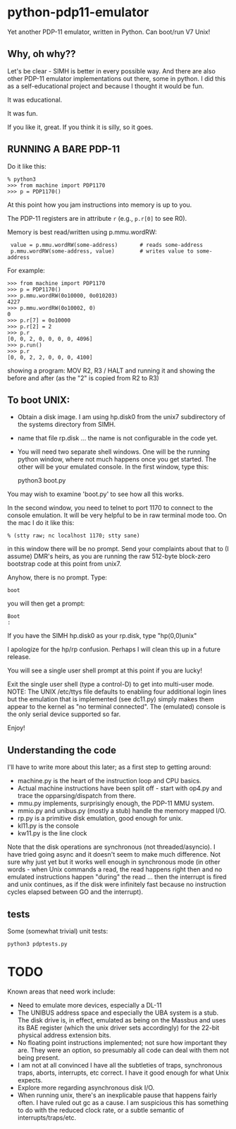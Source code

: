 # python-pdp11-emulator
Yet another PDP-11 emulator, written in Python. Can boot/run V7 Unix!

## Why, oh why??
Let's be clear - SIMH is better in every possible way. And there are also other PDP-11 emulator implementations out there, some in python. I did this as a self-educational project and because I thought it would be fun.

It was educational.

It was fun.

If you like it, great. If you think it is silly, so it goes.

## RUNNING A BARE PDP-11
Do it like this:

    % python3
    >>> from machine import PDP1170
    >>> p = PDP1170()

At this point how you jam instructions into memory is up to you.

The PDP-11 registers are in attribute `r` (e.g., `p.r[0]` to see R0).

Memory is best read/written using p.mmu.wordRW:

     value = p.mmu.wordRW(some-address)       # reads some-address
     p.mmu.wordRW(some-address, value)        # writes value to some-address

For example:

    >>> from machine import PDP1170
    >>> p = PDP1170()
    >>> p.mmu.wordRW(0o10000, 0o010203)
    4227
    >>> p.mmu.wordRW(0o10002, 0)
    0
    >>> p.r[7] = 0o10000
    >>> p.r[2] = 2
    >>> p.r
    [0, 0, 2, 0, 0, 0, 0, 4096]
    >>> p.run()
    >>> p.r
    [0, 0, 2, 2, 0, 0, 0, 4100]

showing a program: MOV R2, R3 / HALT and running it and showing the before and after (as the "2" is copied from R2 to R3)

## To boot UNIX:
* Obtain a disk image. I am using hp.disk0 from the unix7 subdirectory of the systems directory from SIMH.

* name that file rp.disk ... the name is not configurable in the code yet.

* You will need two separate shell windows. One will be the running python window, where not much happens once you get started. The other will be your emulated console. In the first window, type this:

    python3 boot.py

You may wish to examine 'boot.py' to see how all this works.

In the second window, you need to telnet to port 1170 to connect to the console emulation. It will be very helpful to be in raw terminal mode too. On the mac I do it like this:

    % (stty raw; nc localhost 1170; stty sane)

in this window there will be no prompt. Send your complaints about that to (I assume) DMR's heirs, as you are running the raw 512-byte block-zero bootstrap code at this point from unix7.

Anyhow, there is no prompt. Type:

    boot

you will then get a prompt:

    Boot
    :

If you have the SIMH hp.disk0 as your rp.disk, type "hp(0,0)unix"

I apologize for the hp/rp confusion. Perhaps I will clean this up in a future release.

You will see a single user shell prompt at this point if you are lucky!

Exit the single user shell (type a control-D) to get into multi-user mode. NOTE: The UNIX /etc/ttys file defaults to enabling four additional login lines but the emulation that is implemented (see dc11.py) simply makes them appear to the kernel as "no terminal connected". The (emulated) console is the only serial device supported so far.


Enjoy!

## Understanding the code
I'll have to write more about this later; as a first step to getting around:

* machine.py is the heart of the instruction loop and CPU basics.
* Actual machine instructions have been split off - start with op4.py and trace the opparsing/dispatch from there.
* mmu.py implements, surprisingly enough, the PDP-11 MMU system.
* mmio.py and unibus.py (mostly a stub) handle the memory mapped I/O.
* rp.py is a primitive disk emulation, good enough for unix.
* kl11.py is the console
* kw11.py is the line clock

Note that the disk operations are synchronous (not threaded/asyncio). I have tried going async and it doesn't seem to make much difference. Not sure why just yet but it works well enough in synchronous mode (in other words - when Unix commands a read, the read happens right then and no emulated instructions happen "during" the read ... then the interrupt is fired and unix continues, as if the disk were infinitely fast because no instruction cycles elapsed between GO and the interrupt).

## tests

Some (somewhat trivial) unit tests:

    python3 pdptests.py

# TODO

Known areas that need work include:
* Need to emulate more devices, especially a DL-11
* The UNIBUS address space and especially the UBA system is a stub. The disk drive is, in effect, emulated as being on the Massbus and uses its BAE register (which the unix driver sets accordingly) for the 22-bit physical address extension bits.
* No floating point instructions implemented; not sure how important they are. They were an option, so presumably all code can deal with them not being present.
* I am not at all convinced I have all the subtleties of traps, synchronous traps, aborts, interrupts, etc correct. I have it good enough for what Unix expects.
* Explore more regarding asynchronous disk I/O.
* When running unix, there's an inexplicable pause that happens fairly often. I have ruled out gc as a cause. I am suspicious this has something to do with the reduced clock rate, or a subtle semantic of interrupts/traps/etc.
